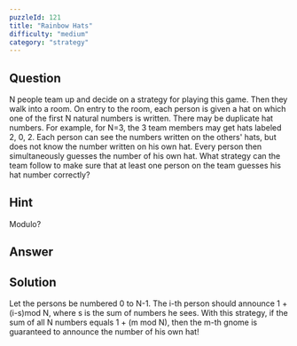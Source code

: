 ```yaml
---
puzzleId: 121
title: "Rainbow Hats"
difficulty: "medium"
category: "strategy"
---
```


## Question
N people team up and decide on a strategy for playing this game. Then they walk into a room.  On entry to the room, each person is given a hat on which one of the first N natural numbers is written. There may be duplicate hat numbers. For example, for N=3, the 3 team members may get hats labeled 2, 0, 2.  Each person can see the numbers written on the others' hats, but does not know the number written on his own hat. Every person then simultaneously guesses the number of his own hat.  What strategy can the team follow to make sure that at least one person on the team guesses his hat number correctly?

## Hint
Modulo?

## Answer


## Solution
Let the persons be numbered 0 to N-1. The i-th person should announce 1 + (i-s)mod N, where s is the sum of numbers he sees. With this strategy, if the sum of all N numbers equals 1 + (m mod N), then the m-th gnome is guaranteed to announce the number of his own hat!
